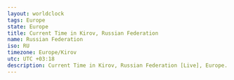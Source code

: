 ```yaml
---
layout: worldclock
tags: Europe
state: Europe
title: Current Time in Kirov, Russian Federation
name: Russian Federation
iso: RU
timezone: Europe/Kirov
utc: UTC +03:18
description: Current Time in Kirov, Russian Federation [Live], Europe. Live update now time in Kirov, timezone Europe/Kirov, UTC +03:18, Country ISO code & Current Local Time.
---
```


